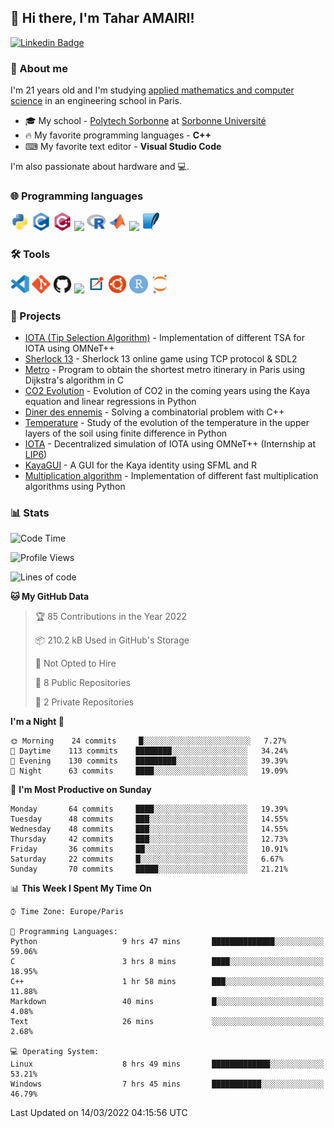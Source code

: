 ## 👋 Hi there, I'm Tahar AMAIRI!
[![Linkedin Badge](https://img.shields.io/badge/-LinkedIn-blue?style=flat-square&logo=Linkedin&logoColor=white&link=https://www.linkedin.com/in/tamairi/)](https://www.linkedin.com/in/tamairi/) 

### 🧐 About me
I'm 21 years old and I'm studying [applied mathematics and computer science](https://www.polytech.sorbonne-universite.fr/formations/mathematiques-appliques-et-informatique) in an engineering school in Paris.

- 🎓 My school - [Polytech Sorbonne](https://www.polytech.sorbonne-universite.fr) at [Sorbonne Université](https://www.sorbonne-universite.fr/)
- 🔥 My favorite programming languages - **C++**
- ⌨ My favorite text editor - **Visual Studio Code**

I'm also passionate about hardware and 💻. 

### 🌐 Programming languages
</code><img height="30" src="https://github.com/devicons/devicon/blob/master/icons/python/python-original.svg"></code>
</code><img height="30" src="https://github.com/devicons/devicon/blob/master/icons/c/c-original.svg"></code>
</code><img height="30" src="https://github.com/devicons/devicon/blob/master/icons/cplusplus/cplusplus-original.svg"></code>
</code><img height="30" src="https://upload.wikimedia.org/wikipedia/commons/9/92/LaTeX_logo.svg"></code>
</code><img height="30" src="https://github.com/devicons/devicon/blob/master/icons/r/r-original.svg"></code>
</code><img height="30" src="https://github.com/devicons/devicon/blob/master/icons/matlab/matlab-original.svg"></code>
</code><img height="30" src="https://upload.wikimedia.org/wikipedia/commons/6/6b/RISC-V-logo-square.svg"></code>
</code><img height="30" src="https://github.com/T-amairi/T-amairi/blob/main/img/sqlite.png"></code>

### 🛠️ Tools
</code><img height="30" src="https://github.com/devicons/devicon/blob/master/icons/vscode/vscode-original.svg"></code>
</code><img height="30" src="https://github.com/devicons/devicon/blob/master/icons/git/git-plain.svg"></code>
</code><img height="30" src="https://github.com/devicons/devicon/blob/master/icons/github/github-original.svg"></code>
</code><img height="30" src="https://images.ctfassets.net/nrgyaltdicpt/6qSXAo1CYEeBn5RkKLOR64/19c74bfb9a32772e353ff25c6f0070f5/ologo_square_colour_light_bg.png"></code>
</code><img height="30" src="https://github.com/T-amairi/T-amairi/blob/main/img/omnetpp.png"></code>
</code><img height="30" src="https://github.com/devicons/devicon/blob/master/icons/ubuntu/ubuntu-plain.svg"></code>
</code><img height="30" src="https://github.com/devicons/devicon/blob/master/icons/rstudio/rstudio-original.svg"></code>
</code><img height="30" src="https://github.com/devicons/devicon/blob/master/icons/jupyter/jupyter-original.svg"></code>

### 🚀 Projects
 * [IOTA (Tip Selection Algorithm)](https://github.com/T-amairi/Implementation-of-different-TSA-for-IOTA) - Implementation of different TSA for IOTA using OMNeT++
 * [Sherlock 13](https://github.com/T-amairi/Sh13) - Sherlock 13 online game using TCP protocol & SDL2
 * [Metro](https://github.com/T-amairi/ProjetMetro) - Program to obtain the shortest metro itinerary in Paris using Dijkstra's algorithm in C
 * [CO2 Evolution](https://github.com/are2019-mipia1a2/Evolution-CO2) - Evolution of CO2 in the coming years using the Kaya equation and linear regressions in Python
 * [Diner des ennemis](https://github.com/T-amairi/Diner-des-ennemis) - Solving a combinatorial problem with C++
 * [Temperature](https://github.com/Amine695/ProjetTemp) - Study of the evolution of the temperature in the upper layers of the soil using finite difference in Python
 * [IOTA](https://github.com/T-amairi/IOTA) - Decentralized simulation of IOTA using OMNeT++ (Internship at [LIP6](https://www.lip6.fr/))
 * [KayaGUI](https://github.com/T-amairi/KayaGUI) - A GUI for the Kaya identity using SFML and R
 * [Multiplication algorithm](https://github.com/T-amairi/FFT) - Implementation of different fast multiplication algorithms using Python

### 📊 Stats
<!--START_SECTION:waka-->
![Code Time](http://img.shields.io/badge/Code%20Time-121%20hrs%2013%20mins-blue)

![Profile Views](http://img.shields.io/badge/Profile%20Views-10-blue)

![Lines of code](https://img.shields.io/badge/From%20Hello%20World%20I%27ve%20Written-52%20Thousand%20lines%20of%20code-blue)

**🐱 My GitHub Data** 

> 🏆 85 Contributions in the Year 2022
 > 
> 📦 210.2 kB Used in GitHub's Storage 
 > 
> 🚫 Not Opted to Hire
 > 
> 📜 8 Public Repositories 
 > 
> 🔑 2 Private Repositories  
 > 
**I'm a Night 🦉** 

```text
🌞 Morning    24 commits     █░░░░░░░░░░░░░░░░░░░░░░░░   7.27% 
🌆 Daytime    113 commits    ████████░░░░░░░░░░░░░░░░░   34.24% 
🌃 Evening    130 commits    █████████░░░░░░░░░░░░░░░░   39.39% 
🌙 Night      63 commits     ████░░░░░░░░░░░░░░░░░░░░░   19.09%

```
📅 **I'm Most Productive on Sunday** 

```text
Monday       64 commits     ████░░░░░░░░░░░░░░░░░░░░░   19.39% 
Tuesday      48 commits     ███░░░░░░░░░░░░░░░░░░░░░░   14.55% 
Wednesday    48 commits     ███░░░░░░░░░░░░░░░░░░░░░░   14.55% 
Thursday     42 commits     ███░░░░░░░░░░░░░░░░░░░░░░   12.73% 
Friday       36 commits     ██░░░░░░░░░░░░░░░░░░░░░░░   10.91% 
Saturday     22 commits     █░░░░░░░░░░░░░░░░░░░░░░░░   6.67% 
Sunday       70 commits     █████░░░░░░░░░░░░░░░░░░░░   21.21%

```


📊 **This Week I Spent My Time On** 

```text
⌚︎ Time Zone: Europe/Paris

💬 Programming Languages: 
Python                   9 hrs 47 mins       ██████████████░░░░░░░░░░░   59.06% 
C                        3 hrs 8 mins        ████░░░░░░░░░░░░░░░░░░░░░   18.95% 
C++                      1 hr 58 mins        ███░░░░░░░░░░░░░░░░░░░░░░   11.88% 
Markdown                 40 mins             █░░░░░░░░░░░░░░░░░░░░░░░░   4.08% 
Text                     26 mins             ░░░░░░░░░░░░░░░░░░░░░░░░░   2.68%

💻 Operating System: 
Linux                    8 hrs 49 mins       █████████████░░░░░░░░░░░░   53.21% 
Windows                  7 hrs 45 mins       ███████████░░░░░░░░░░░░░░   46.79%

```


 Last Updated on 14/03/2022 04:15:56 UTC
<!--END_SECTION:waka-->
